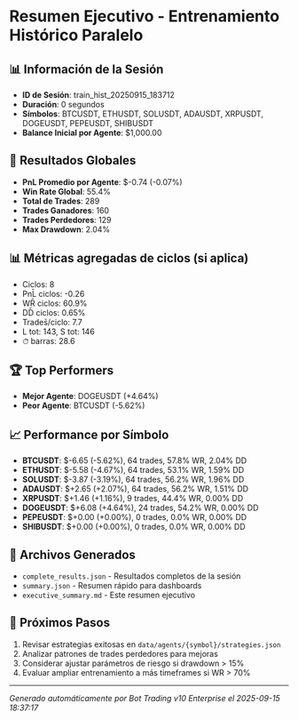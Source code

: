# Resumen Ejecutivo - Entrenamiento Histórico Paralelo

## 📊 Información de la Sesión
- **ID de Sesión**: train_hist_20250915_183712
- **Duración**: 0 segundos
- **Símbolos**: BTCUSDT, ETHUSDT, SOLUSDT, ADAUSDT, XRPUSDT, DOGEUSDT, PEPEUSDT, SHIBUSDT
- **Balance Inicial por Agente**: $1,000.00

## 🎯 Resultados Globales
- **PnL Promedio por Agente**: $-0.74 (-0.07%)
- **Win Rate Global**: 55.4%
- **Total de Trades**: 289
- **Trades Ganadores**: 160
- **Trades Perdedores**: 129
- **Max Drawdown**: 2.04%

## 📊 Métricas agregadas de ciclos (si aplica)
- Ciclos: 8
- PnL̄ ciclos: -0.26
- WR̄ ciclos: 60.9%
- DD̄ ciclos: 0.65%
- Trades̄/ciclo: 7.7
- L tot: 143, S tot: 146
- ⏱̄ barras: 28.6


## 🏆 Top Performers
- **Mejor Agente**: DOGEUSDT (+4.64%)
- **Peor Agente**: BTCUSDT (-5.62%)

## 📈 Performance por Símbolo
- **BTCUSDT**: $-6.65 (-5.62%), 64 trades, 57.8% WR, 2.04% DD
- **ETHUSDT**: $-5.58 (-4.67%), 64 trades, 53.1% WR, 1.59% DD
- **SOLUSDT**: $-3.87 (-3.19%), 64 trades, 56.2% WR, 1.96% DD
- **ADAUSDT**: $+2.65 (+2.07%), 64 trades, 56.2% WR, 1.51% DD
- **XRPUSDT**: $+1.46 (+1.16%), 9 trades, 44.4% WR, 0.00% DD
- **DOGEUSDT**: $+6.08 (+4.64%), 24 trades, 54.2% WR, 0.00% DD
- **PEPEUSDT**: $+0.00 (+0.00%), 0 trades, 0.0% WR, 0.00% DD
- **SHIBUSDT**: $+0.00 (+0.00%), 0 trades, 0.0% WR, 0.00% DD

## 📁 Archivos Generados
- `complete_results.json` - Resultados completos de la sesión
- `summary.json` - Resumen rápido para dashboards
- `executive_summary.md` - Este resumen ejecutivo

## 🎯 Próximos Pasos
1. Revisar estrategias exitosas en `data/agents/{symbol}/strategies.json`
2. Analizar patrones de trades perdedores para mejoras
3. Considerar ajustar parámetros de riesgo si drawdown > 15%
4. Evaluar ampliar entrenamiento a más timeframes si WR > 70%

---
*Generado automáticamente por Bot Trading v10 Enterprise el 2025-09-15 18:37:17*

